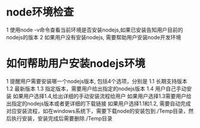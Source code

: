 # node环境检查
1 使用node -v命令查看当前环境是否安装nodejs,如果已安装告知用户目前的nodejs的版本
2 如果用户没有安装nodejs, 需要帮助用户安装node开发环境

# 如何帮助用户安装nodejs环境
1 提醒用户需要安装哪一个nodejs版本, 包括4个选项，分别是
  1.1 长期支持版本
  1.2 最新版本
  1.3 指定版本，需要用户给出指定的nodejs版本
  1.4 用户自己手动安装
如果用户选择1.4,给出详细的手动安装流程给用户
如果用户选择1.3需要用户给出指定的nodejs版本或者更详细的下载链接
如果用户选择1.1和1.2, 需要自动完成对应安装流程，如在windows系统下，需要下载node的安装包到./Temp目录，然后执行安装，安装完成后需要删除./Temp目录
